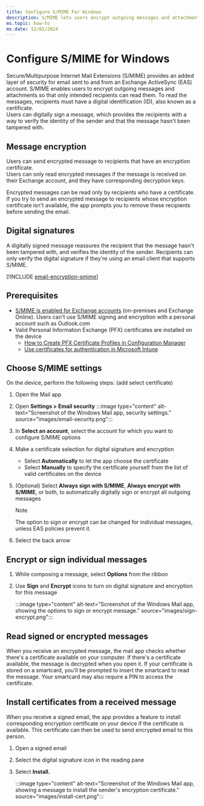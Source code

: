 ```yaml
---
title: Configure S/MIME For Windows
description: S/MIME lets users encrypt outgoing messages and attachments so that only intended recipients with a digital ID, also known as a certificate, can read them. Learn how to configure S/MIME for Windows.
ms.topic: how-to
ms.date: 12/02/2024
---
```



# Configure S/MIME for Windows

Secure/Multipurpose Internet Mail Extensions (S/MIME) provides an added layer of security for email sent to and from an Exchange ActiveSync (EAS) account. S/MIME enables users to encrypt outgoing messages and attachments so that only intended recipients can read them. To read the messages, recipients must have a digital identification (ID), also known as a certificate.\
Users can digitally sign a message, which provides the recipients with a way to verify the identity of the sender and that the message hasn't been tampered with.

## Message encryption

Users can send encrypted message to recipients that have an encryption certificate.\
Users can only read encrypted messages if the message is received on their Exchange account, and they have corresponding decryption keys.

Encrypted messages can be read only by recipients who have a certificate. If you try to send an encrypted message to recipients whose encryption certificate isn't available, the app prompts you to remove these recipients before sending the email.

## Digital signatures

A digitally signed message reassures the recipient that the message hasn't been tampered with, and verifies the identity of the sender. Recipients can only verify the digital signature if they're using an email client that supports S/MIME.

[!INCLUDE [email-encryption-smime](../../../../includes/licensing/email-encryption-smime.md)]

## Prerequisites

- [S/MIME is enabled for Exchange accounts](/exchange/security-and-compliance/smime-exo/smime-exo) (on-premises and Exchange Online). Users can't use S/MIME signing and encryption with a personal account such as Outlook.com
- Valid Personal Information Exchange (PFX) certificates are installed on the device
  - [How to Create PFX Certificate Profiles in Configuration Manager](/previous-versions/system-center/system-center-2012-R2/mt131410(v=technet.10))
  - [Use certificates for authentication in Microsoft Intune](/mem/intune/protect/certificates-configure)

## Choose S/MIME settings

On the device, perform the following steps: (add select certificate)

1. Open the Mail app
1. Open **Settings > Email security**
   :::image type="content" alt-text="Screenshot of the Windows Mail app, security settings." source="images/email-security.png":::
1. In **Select an account**, select the account for which you want to configure S/MIME options
1. Make a certificate selection for digital signature and encryption
   - Select **Automatically** to let the app choose the certificate
   - Select **Manually** to specify the certificate yourself from the list of valid certificates on the device
1. (Optional) Select **Always sign with S/MIME**, **Always encrypt with S/MIME**, or both, to automatically digitally sign or encrypt all outgoing messages

   > [!NOTE]
   > The option to sign or encrypt can be changed for individual messages, unless EAS policies prevent it.

1. Select the back arrow

## Encrypt or sign individual messages

1. While composing a message, select **Options** from the ribbon
1. Use **Sign** and **Encrypt** icons to turn on digital signature and encryption for this message

    :::image type="content" alt-text="Screenshot of the Windows Mail app, showing the options to sign or encrypt message." source="images/sign-encrypt.png":::

## Read signed or encrypted messages

When you receive an encrypted message, the mail app checks whether there's a certificate available on your computer. If there's a certificate available, the message is decrypted when you open it. If your certificate is stored on a smartcard, you'll be prompted to insert the smartcard to read the message. Your smartcard may also require a PIN to access the certificate.

## Install certificates from a received message

When you receive a signed email, the app provides a feature to install corresponding encryption certificate on your device if the certificate is available. This certificate can then be used to send encrypted email to this person.

1. Open a signed email
1. Select the digital signature icon in the reading pane
1. Select **Install.**

    :::image type="content" alt-text="Screenshot of the Windows Mail app, showing a message to install the sender's encryption certificate." source="images/install-cert.png":::
